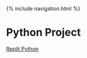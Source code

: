 {% include navigation.html %}

# Python Project

[Replit Python](https://replit.com/@SonakshiBhalla/Sonakshi#main.py)
